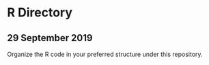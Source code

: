 # R Directory
## 29 September 2019
Organize the R code in your preferred structure under this repository.